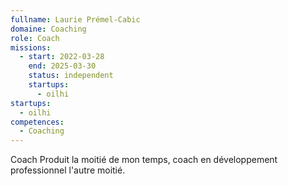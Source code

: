 ```yaml
---
fullname: Laurie Prémel-Cabic
domaine: Coaching
role: Coach
missions:
  - start: 2022-03-28
    end: 2025-03-30
    status: independent
    startups:
      - oilhi
startups:
  - oilhi
competences:
  - Coaching
---
```

Coach Produit la moitié de mon temps, coach en développement professionnel l'autre moitié.
